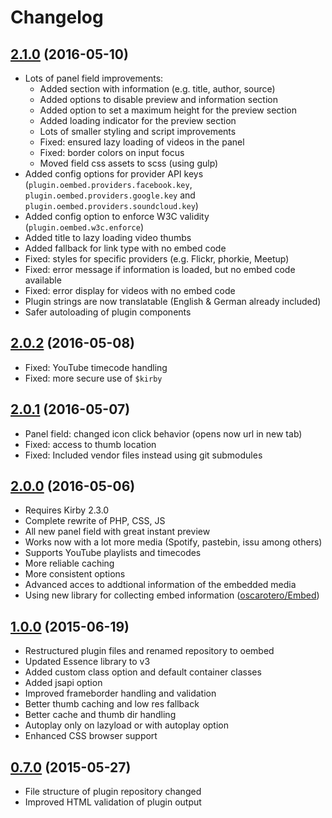# Changelog


## [2.1.0](https://github.com/distantnative/oembed/releases/tag/2.1.0) (2016-05-10)
- Lots of panel field improvements:
  - Added section with information (e.g. title, author, source)
  - Added options to disable preview and information section
  - Added option to set a maximum height for the preview section
  - Added loading indicator for the preview section
  - Lots of smaller styling and script improvements
  - Fixed: ensured lazy loading of videos in the panel
  - Fixed: border colors on input focus
  - Moved field css assets to scss (using gulp)
- Added config options for provider API keys (`plugin.oembed.providers.facebook.key`, `plugin.oembed.providers.google.key` and `plugin.oembed.providers.soundcloud.key`)
- Added config option to enforce W3C validity (`plugin.oembed.w3c.enforce`)
- Added title to lazy loading video thumbs
- Added fallback for link type with no embed code
- Fixed: styles for specific providers (e.g. Flickr, phorkie, Meetup)
- Fixed: error message if information is loaded, but no embed code available
- Fixed: error display for videos with no embed code
- Plugin strings are now translatable (English & German already included)
- Safer autoloading of plugin components


## [2.0.2](https://github.com/distantnative/oembed/releases/tag/2.0.2) (2016-05-08)
- Fixed: YouTube timecode handling
- Fixed: more secure use of `$kirby`


## [2.0.1](https://github.com/distantnative/oembed/releases/tag/2.0.1) (2016-05-07)
- Panel field: changed icon click behavior (opens now url in new tab)
- Fixed: access to thumb location
- Fixed: Included vendor files instead using git submodules


## [2.0.0](https://github.com/distantnative/oembed/releases/tag/2.0.0) (2016-05-06)
- Requires Kirby 2.3.0
- Complete rewrite of PHP, CSS, JS
- All new panel field with great instant preview
- Works now with a lot more media (Spotify, pastebin, issu among others)
- Supports YouTube playlists and timecodes
- More reliable caching
- More consistent options
- Advanced acces to addtional information of the embedded media
- Using new library for collecting embed information ([oscarotero/Embed](https://github.com/oscarotero/Embed))


## [1.0.0](https://github.com/distantnative/oembed/releases/tag/v1.0) (2015-06-19)
- Restructured plugin files and renamed repository to oembed
- Updated Essence library to v3
- Added custom class option and default container classes
- Added jsapi option
- Improved frameborder handling and validation
- Better thumb caching and low res fallback
- Better cache and thumb dir handling
- Autoplay only on lazyload or with autoplay option
- Enhanced CSS browser support


## [0.7.0](https://github.com/distantnative/oembed/releases/tag/v0.7) (2015-05-27)
- File structure of plugin repository changed
- Improved HTML validation of plugin output
